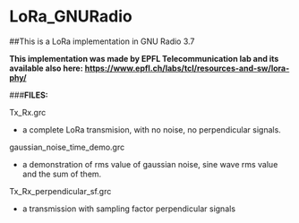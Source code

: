 # LoRa_GNURadio
##This is a LoRa implementation in GNU Radio 3.7

**This implementation was made by EPFL Telecommunication lab and its available also here:
https://www.epfl.ch/labs/tcl/resources-and-sw/lora-phy/**


###**FILES:**

Tx_Rx.grc
- a complete LoRa transmision, with no noise, no perpendicular signals.

gaussian_noise_time_demo.grc
- a demonstration of rms value of gaussian noise, sine wave rms value and the sum of them.

Tx_Rx_perpendicular_sf.grc
- a transmission with sampling factor perpendicular signals 
